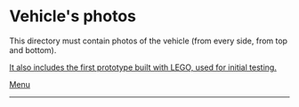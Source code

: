 Vehicle's photos
====

This directory must contain  photos of the vehicle (from every side, from top and bottom).


[It also includes the first prototype built with LEGO, used for initial testing.](/v-photos/Robot_lego.jpeg)



[Menu](https://github.com/CICSA-NET/WRO2025-CICSA/blob/main/README.md)
___








